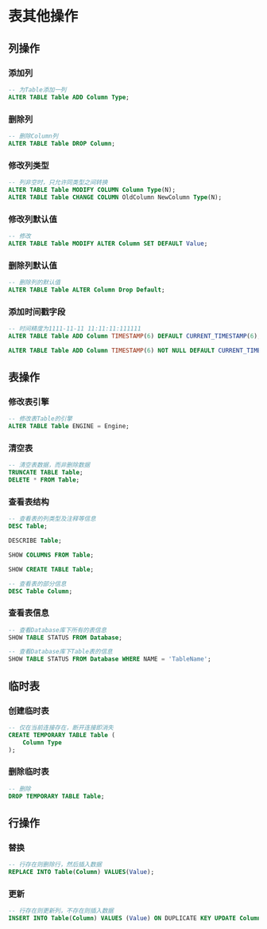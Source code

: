 # 表其他操作

## 列操作

### 添加列

``` sql
-- 为Table添加一列
ALTER TABLE Table ADD Column Type;
```

### 删除列

``` sql
-- 删除Column列
ALTER TABLE Table DROP Column;
```

### 修改列类型

``` sql
-- 列非空时，只允许同类型之间转换
ALTER TABLE Table MODIFY COLUMN Column Type(N);
ALTER TABLE Table CHANGE COLUMN OldColumn NewColumn Type(N);
```

### 修改列默认值

``` sql
-- 修改
ALTER TABLE Table MODIFY ALTER Column SET DEFAULT Value;
```

### 删除列默认值

``` sql
-- 删除列的默认值
ALTER TABLE Table ALTER Column Drop Default;
```

### 添加时间戳字段

``` sql
-- 时间精度为1111-11-11 11:11:11:111111
ALTER TABLE Table ADD Column TIMESTAMP(6) DEFAULT CURRENT_TIMESTAMP(6);

ALTER TABLE Table ADD Column TIMESTAMP(6) NOT NULL DEFAULT CURRENT_TIMESTAMP(6) ON UPDATE CURRENT_TIMESTAMP(6);
```

## 表操作

### 修改表引擎

``` sql
-- 修改表Table的引擎
ALTER TABLE Table ENGINE = Engine;
```

### 清空表

``` sql
-- 清空表数据，而非删除数据
TRUNCATE TABLE Table;
DELETE * FROM Table;
```

### 查看表结构

``` sql
-- 查看表的列类型及注释等信息
DESC Table;

DESCRIBE Table;

SHOW COLUMNS FROM Table;

SHOW CREATE TABLE Table;

-- 查看表的部分信息
DESC Table Column;
```

### 查看表信息

``` sql
-- 查看Database库下所有的表信息
SHOW TABLE STATUS FROM Database;

-- 查看Database库下Table表的信息
SHOW TABLE STATUS FROM Database WHERE NAME = 'TableName';
```

## 临时表

### 创建临时表

``` sql
-- 仅在当前连接存在，断开连接即消失
CREATE TEMPORARY TABLE Table (
    Column Type
);
```

### 删除临时表

``` sql
-- 删除
DROP TEMPORARY TABLE Table;
```

## 行操作

### 替换

``` sql
-- 行存在则删除行，然后插入数据
REPLACE INTO Table(Column) VALUES(Value);
```

### 更新

``` sql
-- 行存在则更新列，不存在则插入数据
INSERT INTO Table(Column) VALUES (Value) ON DUPLICATE KEY UPDATE Column=VALUES(Column);
```

